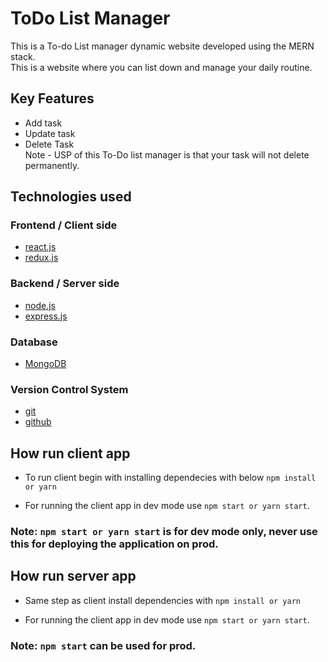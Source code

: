 # ToDo List Manager
This is a To-do List manager dynamic website developed using the MERN stack.<br>
This is a website where you can list down and manage your daily routine.


## Key Features
- Add task 
- Update task
- Delete Task<br>
Note - USP of this To-Do list manager is that your task will not delete permanently. 


## Technologies used

### Frontend / Client side
- [react.js](https://reactjs.org/)
- [redux.js](https://redux.js.org/)

### Backend / Server side
- [node.js](https://nodejs.org/en/)
- [express.js](https://expressjs.com/)

### Database
- [MongoDB](https://www.mongodb.com/home)

### Version Control System
- [git](https://git-scm.com/)
- [github](https://github.com/)


## How run client app
- To run client begin with installing dependecies with below `npm install or yarn`

- For running the client app in dev mode use `npm start or yarn start`.

### Note: `npm start or yarn start` is for dev mode only, never use this for deploying the application on prod.

## How run server app
- Same step as client install dependencies with `npm install or yarn`

- For running the client app in dev mode use `npm start or yarn start`.

### Note: `npm start` can be used for prod.
